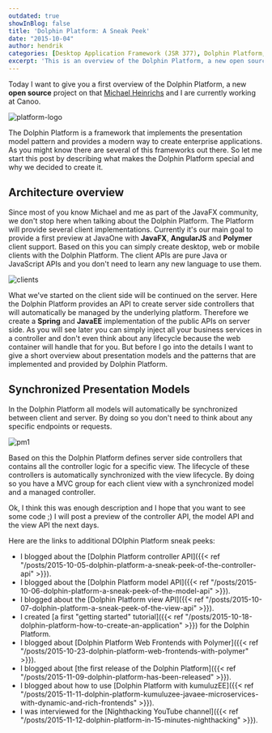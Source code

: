 ```yaml
---
outdated: true
showInBlog: false
title: 'Dolphin Platform: A Sneak Peek'
date: "2015-10-04"
author: hendrik
categories: [Desktop Application Framework (JSR 377), Dolphin Platform, JavaFX]
excerpt: 'This is an overview of the Dolphin Platform, a new open source project that provides MVC architecture based on presentation models for several clients'
---
```

Today I want to give you a first overview of the Dolphin Platform, a new __open source__ project on that [Michael Heinrichs](https://twitter.com/net0pyr) and I are currently working at Canoo.

![platform-logo](/posts/guigarage-legacy/platform-logo-1024x255.png)

The Dolphin Platform is a framework that implements the presentation model pattern and provides a modern way to create enterprise applications. As you might know there are several of this frameworks out there. So let me start this post by describing what makes the Dolphin Platform special and why we decided to create it.

## Architecture overview

Since most of you know Michael and me as part of the JavaFX community, we don't stop here when talking about the Dolphin Platform. The Platform will provide several client implementations. Currently it's our main goal to provide a first preview at JavaOne with __JavaFX__, __AngularJS__ and __Polymer__ client support. Based on this you can simply create desktop, web or mobile clients with the Dolphin Platform. The client APIs are pure Java or JavaScript APIs and you don't need to learn any new language to use them.

![clients](/posts/guigarage-legacy/clients.png)

What we've started on the client side will be continued on the server. Here the Dolphin Platform provides an API to create server side controllers that will automatically be managed by the underlying platform. Therefore we create a __Spring__ and __JavaEE__ implementation of the public APIs on server side. As you will see later you can simply inject all your business services in a controller and don't even think about any lifecycle because the web container will handle that for you. But before I go into the details I want to give a short overview about presentation models and the patterns that are implemented and provided by Dolphin Platform.

## Synchronized Presentation Models

In the Dolphin Platform all models will automatically be synchronized between client and server. By doing so you don't need to think about any specific endpoints or requests.

![pm1](/posts/guigarage-legacy/pm1.png)

Based on this the Dolphin Platform defines server side controllers that contains all the controller logic for a specific view. The lifecycle of these controllers is automatically synchronized with the view lifecycle. By doing so you have a MVC group for each client view with a synchronized model and a managed controller.

Ok, I think this was enough description and I hope that you want to see some code ;) I will post a preview of the controller API, the model API and the view API the next days.

Here are the links to additional DOlphin Platform sneak peeks:

* I blogged about the [Dolphin Platform controller API]({{< ref "/posts/2015-10-05-dolphin-platform-a-sneak-peek-of-the-controller-api" >}}).
* I blogged about the [Dolphin Platform model API]({{< ref "/posts/2015-10-06-dolphin-platform-a-sneak-peek-of-the-model-api" >}}).
* I blogged about the [Dolphin Platform view API]({{< ref "/posts/2015-10-07-dolphin-platform-a-sneak-peek-of-the-view-api" >}}).
* I created [a first "getting started" tutorial]({{< ref "/posts/2015-10-18-dolphin-platform-how-to-create-an-application" >}}) for the Dolphin Platform.
* I blogged about [Dolphin Platform Web Frontends with Polymer]({{< ref "/posts/2015-10-23-dolphin-platform-web-frontends-with-polymer" >}}).
* I blogged about [the first release of the Dolphin Platform]({{< ref "/posts/2015-11-09-dolphin-platform-has-been-released" >}}).
* I blogged about how to use [Dolphin Platform with kumuluzEE]({{< ref "/posts/2015-11-11-dolphin-platform-kumuluzee-javaee-microservices-with-dynamic-and-rich-frontends" >}}).
* I was interviewed for the [Nighthacking YouTube channel]({{< ref "/posts/2015-11-12-dolphin-platform-in-15-minutes-nighthacking" >}}).
